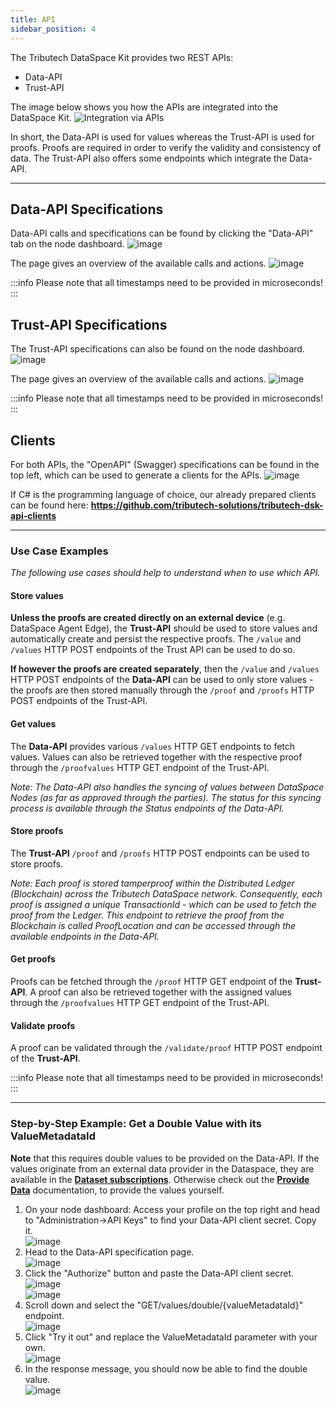 ```yaml
---
title: API
sidebar_position: 4
---
```


The Tributech DataSpace Kit provides two REST APIs:

- Data-API
- Trust-API

The image below shows you how the APIs are integrated into the DataSpace Kit.
![Integration via APIs](assets/integration.png)

In short, the Data-API is used for values whereas the Trust-API is used for proofs. Proofs are required in order to verify the validity and consistency of data. The Trust-API also offers some endpoints which integrate the Data-API.

---

## Data-API Specifications

Data-API calls and specifications can be found by clicking the "Data-API" tab on the node dashboard.
![image](assets/data_api_tab.png)

The page gives an overview of the available calls and actions.
![image](assets/data_api_base.png)

:::info
Please note that all timestamps need to be provided in microseconds!
:::

## Trust-API Specifications

The Trust-API specifications can also be found on the node dashboard.
![image](assets/trust_api_tab.png)

The page gives an overview of the available calls and actions.
![image](assets/trust_api_base.png)

:::info
Please note that all timestamps need to be provided in microseconds!
:::

## Clients

For both APIs, the "OpenAPI" (Swagger) specifications can be found in the top left, which can be used to generate a clients for the APIs.
![image](assets/data_api_swagger.png)

If C# is the programming language of choice, our already prepared clients can be found here: **https://github.com/tributech-solutions/tributech-dsk-api-clients**

---

### Use Case Examples

_The following use cases should help to understand when to use which API._

#### Store values

**Unless the proofs are created directly on an external device** (e.g. DataSpace Agent Edge), the **Trust-API** should be used to store values and automatically create and persist the respective proofs. The `/value` and `/values` HTTP POST endpoints of the Trust API can be used to do so.

**If however the proofs are created separately**, then the `/value` and `/values` HTTP POST endpoints of the **Data-API** can be used to only store values - the proofs are then stored manually through the `/proof` and `/proofs` HTTP POST endpoints of the Trust-API.

#### Get values

The **Data-API** provides various `/values` HTTP GET endpoints to fetch values.
Values can also be retrieved together with the respective proof through the `/proofvalues` HTTP GET endpoint of the Trust-API.

_Note: The Data-API also handles the syncing of values between DataSpace Nodes (as far as approved through the parties). The status for this syncing process is available through the Status endpoints of the Data-API._

#### Store proofs

The **Trust-API** `/proof` and `/proofs` HTTP POST endpoints can be used to store proofs.

_Note: Each proof is stored tamperproof within the Distributed Ledger (Blockchain) across the Tributech DataSpace network. Consequently, each proof is assigned a unique TransactionId - which can be used to fetch the proof from the Ledger. This endpoint to retrieve the proof from the Blockchain is called ProofLocation and can be accessed through the available endpoints in the Data-API._

#### Get proofs

Proofs can be fetched through the `/proof` HTTP GET endpoint of the **Trust-API**. A proof can also be retrieved together with the assigned values through the `/proofvalues` HTTP GET endpoint of the Trust-API.

#### Validate proofs

A proof can be validated through the `/validate/proof` HTTP POST endpoint of the **Trust-API**.

:::info
Please note that all timestamps need to be provided in microseconds!
:::

---

### Step-by-Step Example: **Get a Double Value with its ValueMetadataId**

**Note** that this requires double values to be provided on the Data-API. If the values originate from an external data provider in the Dataspace, they are available in the [**Dataset subscriptions**](./shared_data.md). Otherwise check out the [**Provide Data**](../provide_data/overview.md) documentation, to provide the values yourself.

1. On your node dashboard: Access your profile on the top right and head to "Administration->API Keys" to find your Data-API client secret. Copy it.  
   ![image](assets/administration.png)
2. Head to the Data-API specification page.  
   ![image](assets/data_api_tab_small.png)
3. Click the "Authorize" button and paste the Data-API client secret.  
   ![image](assets/authorize.png)  
   ![image](assets/authorize_secret.png)
4. Scroll down and select the "GET/values/double/{valueMetadataId}" endpoint.  
   ![image](assets/data_api_get_double.png)
5. Click "Try it out" and replace the ValueMetadataId parameter with your own.  
   ![image](assets/data_api_enter_id.png)
6. In the response message, you should now be able to find the double value.  
   ![image](assets/server_response_success.png)
